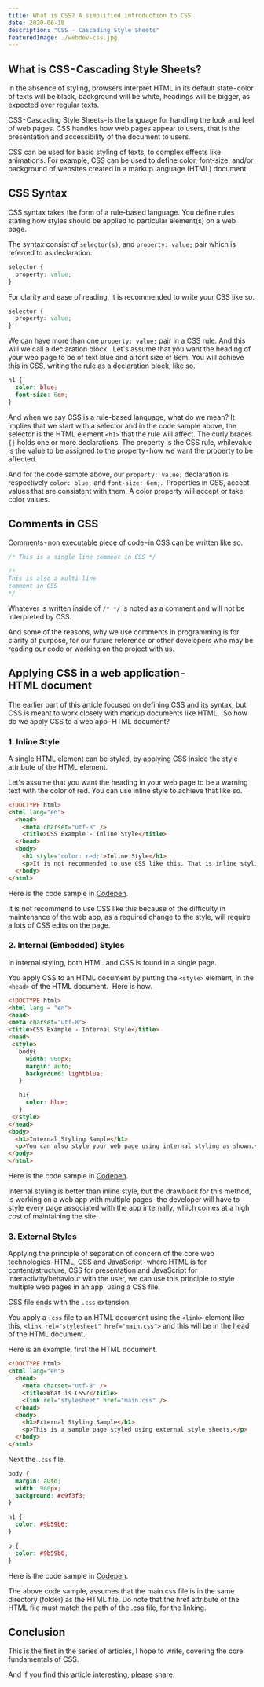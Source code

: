 ```yaml
---
title: What is CSS? A simplified introduction to CSS
date: 2020-06-18
description: "CSS - Cascading Style Sheets"
featuredImage: ./webdev-css.jpg
---
```


## What is CSS - Cascading Style Sheets?

In the absence of styling, browsers interpret HTML in its default state - color of texts will be black, background will be white, headings will be bigger, as expected over regular texts.

CSS - Cascading Style Sheets - is the language for handling the look and feel of web pages. CSS handles how web pages appear to users, that is the presentation and accessibility of the document to users.

CSS can be used for basic styling of texts, to complex effects like animations. For example, CSS can be used to define color, font-size, and/or background of websites created in a markup language (HTML) document.

## CSS Syntax

CSS syntax takes the form of a rule-based language. You define rules stating how styles should be applied to particular element(s) on a web page.

The syntax consist of `selector(s)`, and `property: value;` pair which is referred to as declaration.

```css
selector {
  property: value;
}
```

For clarity and ease of reading, it is recommended to write your CSS like so.

```css
selector {
  property: value;
}
```

We can have more than one `property: value;` pair in a CSS rule. And this will we call a declaration block. 
Let's assume that you want the heading of your web page to be of text blue and a font size of 6em. You will achieve this in CSS, writing the rule as a declaration block, like so.

```css
h1 {
  color: blue;
  font-size: 6em;
}
```

And when we say CSS is a rule-based language, what do we mean? It implies that we start with a selector and in the code sample above, the selector is the HTML element `<h1>` that the rule will affect. The curly braces `{}` holds one or more declarations. The property is the CSS rule, whilevalue is the value to be assigned to the property - how we want the property to be affected.

And for the code sample above, our `property: value;` declaration is respectively `color: blue;` and `font-size: 6em;`. 
Properties in CSS, accept values that are consistent with them. A color property will accept or take color values.

## Comments in CSS

Comments - non executable piece of code - in CSS can be written like so.

```css
/* This is a single line comment in CSS */

/* 
This is also a multi-line
comment in CSS
*/
```

Whatever is written inside of `/* */` is noted as a comment and will not be interpreted by CSS.

And some of the reasons, why we use comments in programming is for clarity of purpose, for our future reference or other developers who may be reading our code or working on the project with us.

## Applying CSS in a web application - HTML document

The earlier part of this article focused on defining CSS and its syntax, but CSS is meant to work closely with markup documents like HTML. 
So how do we apply CSS to a web app - HTML document?

### 1. Inline Style

A single HTML element can be styled, by applying CSS inside the style attribute of the HTML element.

Let's assume that you want the heading in your web page to be a warning text with the color of red. You can use inline style to achieve that like so.

```html
<!DOCTYPE html>
<html lang="en">
  <head>
    <meta charset="utf-8" />
    <title>CSS Example - Inline Style</title>
  </head>
  <body>
    <h1 style="color: red;">Inline Style</h1>
    <p>It is not recommended to use CSS like this. That is inline styling</p>
  </body>
</html>
```

Here is the code sample in [Codepen](https://codepen.io/freeborncharles/pen/eYJBGLg).

It is not recommend to use CSS like this because of the difficulty in maintenance of the web app, as a required change to the style, will require a lots of CSS edits on the page.

### 2. Internal (Embedded) Styles

In internal styling, both HTML and CSS is found in a single page.

You apply CSS to an HTML document by putting the `<style>` element, in the `<head>` of the HTML document. 
Here is how.

```html
<!DOCTYPE html>
<html lang = "en">
<head>
<meta charset="utf-8">
<title>CSS Example - Internal Style</title>
<head>
 <style>
   body{
     width: 960px;
     margin: auto;
     background: lightblue;
   }

   h1{
     color: blue;
   }
 </style>
</head>
<body>
  <h1>Internal Styling Sample</h1>
  <p>You can also style your web page using internal styling as shown.</p>
</body>
</html>
```

Here is the code sample in [Codepen](https://codepen.io/freeborncharles/pen/gOPLXYN).

Internal styling is better than inline style, but the drawback for this method, is working on a web app with multiple pages - the developer will have to style every page associated with the app internally, which comes at a high cost of maintaining the site.

### 3. External Styles

Applying the principle of separation of concern of the core web technologies - HTML, CSS and JavaScript - where HTML is for content/structure, CSS for presentation and JavaScript for interactivity/behaviour with the user, we can use this principle to style multiple web pages in an app, using a CSS file.

CSS file ends with the `.css` extension.

You apply a `.css` file to an HTML document using the `<link>` element like this, `<link rel="stylesheet" href="main.css">` and this will be in the head of the HTML document.

Here is an example, first the HTML document.

```html
<!DOCTYPE html>
<html lang="en">
  <head>
    <meta charset="utf-8" />
    <title>What is CSS?</title>
    <link rel="stylesheet" href="main.css" />
  </head>
  <body>
    <h1>External Styling Sample</h1>
    <p>This is a sample page styled using external style sheets.</p>
  </body>
</html>
```

Next the `.css` file.

```css
body {
  margin: auto;
  width: 960px;
  background: #c9f3f3;
}

h1 {
  color: #9b59b6;
}

p {
  color: #9b59b6;
}
```

Here is the code sample in [Codepen](https://codepen.io/freeborncharles/pen/KKVNyjQ).

The above code sample, assumes that the main.css file is in the same directory (folder) as the HTML file. Do note that the href attribute of the HTML file must match the path of the .css file, for the linking.

## Conclusion

This is the first in the series of articles, I hope to write, covering the core fundamentals of CSS.

And if you find this article interesting, please share.
